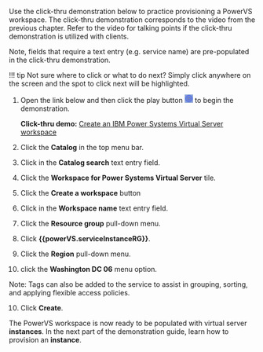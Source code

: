 Use the click-thru demonstration below to practice provisioning a PowerVS workspace. The click-thru demonstration corresponds to the video from the previous chapter. Refer to the video for talking points if the click-thru demonstration is utilized with clients.

Note, fields that require a text entry (e.g. service name) are pre-populated in the click-thru demonstration.

!!! tip
    Not sure where to click or what to do next? Simply click anywhere on the screen and the spot to click next will be highlighted.

1. Open the link below and then click the play button ![](_attachments/ClickThruPlayButton.png) to begin the demonstration.

    **Click-thru demo:** <a href="https://ibm.github.io/SalesEnablement-test-repo/includes/Provisioning-a-Workspace/index.html" target ="_blank">Create an IBM Power Systems Virtual Server workspace</a>

2. Click the **Catalog** in the top menu bar.
3. Click in the **Catalog search** text entry field.
4. Click the **Workspace for Power Systems Virtual Server** tile.
5. Click the **Create a workspace** button
6. Click in the **Workspace name** text entry field.
7. Click the **Resource group** pull-down menu.
8. Click **{{powerVS.serviceInstanceRG}}**.
9. Click the **Region** pull-down menu.
10. click the **Washington DC 06** menu option.

Note: Tags can also be added to the service to assist in grouping, sorting, and applying flexible access policies.

10.  Click **Create**.

The PowerVS workspace is now ready to be populated with virtual server **instances**. In the next part of the demonstration guide, learn how to provision an **instance**.
